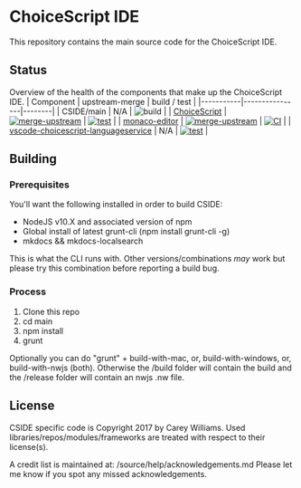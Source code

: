 # ChoiceScript IDE
This repository contains the main source code for the ChoiceScript IDE.

## Status
Overview of the health of the components that make up the ChoiceScript IDE.
| Component | upstream-merge | build / test |
|-----------|----------------|--------|
| CSIDE/main                          | N/A              | ![build](https://github.com/ChoicescriptIDE/main/workflows/build/badge.svg) |
| [ChoiceScript](https://github.com/ChoicescriptIDE/choicescript)                                               | [![merge-upstream](https://github.com/ChoicescriptIDE/choicescript/actions/workflows/merge-upstream.yml/badge.svg)](https://github.com/ChoicescriptIDE/choicescript/actions/workflows/merge-upstream.yml)   | [![test](https://github.com/ChoicescriptIDE/choicescript/actions/workflows/test.yml/badge.svg)](https://github.com/ChoicescriptIDE/choicescript/actions/workflows/test.yml) |
| [monaco-editor](https://github.com/ChoicescriptIDE/monaco-editor)                                             | [![merge-upstream](https://github.com/ChoicescriptIDE/monaco-editor/actions/workflows/merge-upstream.yml/badge.svg)](https://github.com/ChoicescriptIDE/monaco-editor/actions/workflows/merge-upstream.yml) | [![CI](https://github.com/ChoicescriptIDE/monaco-editor/actions/workflows/ci.yml/badge.svg)](https://github.com/ChoicescriptIDE/monaco-editor/actions/workflows/ci.yml)     |
| [vscode-choicescript-languageservice](https://github.com/ChoicescriptIDE/vscode-choicescript-languageservice) |                                                                                           N/A                                                                                                               | [![test](https://github.com/ChoicescriptIDE/vscode-choicescript-languageservice/actions/workflows/test.yml/badge.svg)](https://github.com/ChoicescriptIDE/vscode-choicescript-languageservice/actions/workflows/test.yml) |
## Building

### Prerequisites
You'll want the following installed in order to build CSIDE:

- NodeJS v10.X and associated version of npm
- Global install of latest grunt-cli (npm install grunt-cli -g)
- mkdocs && mkdocs-localsearch

This is what the CLI runs with. Other versions/combinations *may* work but please try this combination before reporting a build bug.

### Process
  1. Clone this repo
  2. cd main
  3. npm install
  4. grunt

Optionally you can do "grunt" + build-with-mac, or, build-with-windows, or, build-with-nwjs (both).
Otherwise the /build folder will contain the build and the /release folder will contain an nwjs .nw file.

## License
CSIDE specific code is Copyright 2017 by Carey Williams.
Used libraries/repos/modules/frameworks are treated with respect to their license(s).

A credit list is maintained at: /source/help/acknowledgements.md
Please let me know if you spot any missed acknowledgements.



